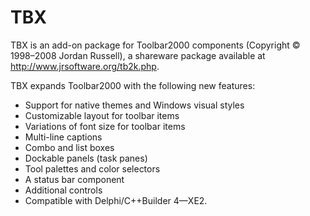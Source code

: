TBX
===

TBX is an add-on package for Toolbar2000 components (Copyright © 1998–2008 Jordan Russell),
a shareware package available at http://www.jrsoftware.org/tb2k.php.

TBX expands Toolbar2000 with the following new features:

* Support for native themes and Windows visual styles
* Customizable layout for toolbar items
* Variations of font size for toolbar items
* Multi-line captions
* Combo and list boxes
* Dockable panels (task panes)
* Tool palettes and color selectors
* A status bar component
* Additional controls
* Compatible with Delphi/C++Builder 4—XE2.
